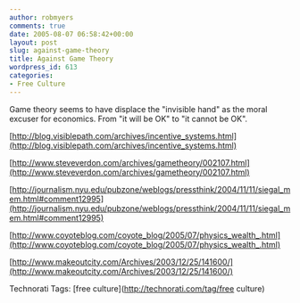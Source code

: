 ```yaml
---
author: robmyers
comments: true
date: 2005-08-07 06:58:42+00:00
layout: post
slug: against-game-theory
title: Against Game Theory
wordpress_id: 613
categories:
- Free Culture
---
```


  
Game theory seems to have displace the "invisible hand" as the moral excuser for economics. From "it will be OK" to "it cannot be OK".  


  
[http://blog.visiblepath.com/archives/incentive_systems.html](http://blog.visiblepath.com/archives/incentive_systems.html)  
  
[http://www.steveverdon.com/archives/gametheory/002107.html](http://www.steveverdon.com/archives/gametheory/002107.html)  
  
[http://journalism.nyu.edu/pubzone/weblogs/pressthink/2004/11/11/siegal_mem.html#comment12995](http://journalism.nyu.edu/pubzone/weblogs/pressthink/2004/11/11/siegal_mem.html#comment12995)  
  
[http://www.coyoteblog.com/coyote_blog/2005/07/physics_wealth_.html](http://www.coyoteblog.com/coyote_blog/2005/07/physics_wealth_.html)  
  
[http://www.makeoutcity.com/Archives/2003/12/25/141600/](http://www.makeoutcity.com/Archives/2003/12/25/141600/)  


  


Technorati Tags: [free culture](http://technorati.com/tag/free culture)

  


